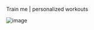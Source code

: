 Train me | personalized workouts

![image](https://github.com/user-attachments/assets/d62acdc3-0f81-4619-8967-e74ebc3f145d)
